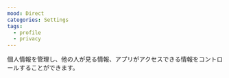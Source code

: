 ```yaml
---
mood: Direct
categories: Settings
tags:
  - profile
  - privacy
---
```

個人情報を管理し、他の人が見る情報、アプリがアクセスできる情報をコントロールすることができます。